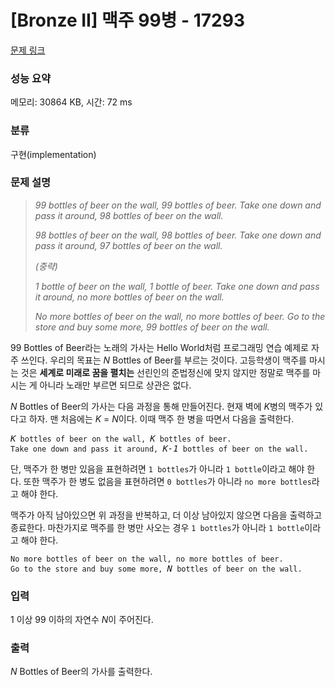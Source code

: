 # [Bronze II] 맥주 99병 - 17293 

[문제 링크](https://www.acmicpc.net/problem/17293) 

### 성능 요약

메모리: 30864 KB, 시간: 72 ms

### 분류

구현(implementation)

### 문제 설명

<blockquote>
<p><em>99 bottles of beer on the wall, 99 bottles of beer. Take one down and pass it around, 98 bottles of beer on the wall.</em></p>

<p><em>98 bottles of beer on the wall, 98 bottles of beer. Take one down and pass it around, 97 bottles of beer on the wall.</em></p>

<p><em>(중략)</em></p>

<p><em>1 bottle of beer on the wall, 1 bottle of beer. Take one down and pass it around, no more bottles of beer on the wall.</em></p>

<p><em>No more bottles of beer on the wall, no more bottles of beer. Go to the store and buy some more, 99 bottles of beer on the wall.</em></p>
</blockquote>

<p>99 Bottles of Beer라는 노래의 가사는 Hello World처럼 프로그래밍 연습 예제로 자주 쓰인다. 우리의 목표는 <em>N</em> Bottles of Beer를 부르는 것이다. 고등학생이 맥주를 마시는 것은 <strong>세계로 미래로 꿈을 펼치는</strong> 선린인의 준법정신에 맞지 않지만 정말로 맥주를 마시는 게 아니라 노래만 부르면 되므로 상관은 없다.</p>

<p><em>N</em> Bottles of Beer의 가사는 다음 과정을 통해 만들어진다. 현재 벽에 <em>K</em>병의 맥주가 있다고 하자. 맨 처음에는 <em>K</em> = <em>N</em>이다. 이때 맥주 한 병을 따면서 다음을 출력한다.</p>

<pre><em>K</em><code> bottles of beer on the wall, </code><em>K</em><code> bottles of beer.
Take one down and pass it around, </code><em>K-1</em><code> bottles of beer on the wall.</code></pre>

<p>단, 맥주가 한 병만 있음을 표현하려면 <code>1 bottles</code>가 아니라 <code>1 bottle</code>이라고 해야 한다. 또한 맥주가 한 병도 없음을 표현하려면 <code>0 bottles</code>가 아니라 <code>no more bottles</code>라고 해야 한다.</p>

<p>맥주가 아직 남아있으면 위 과정을 반복하고, 더 이상 남아있지 않으면 다음을 출력하고 종료한다. 마찬가지로 맥주를 한 병만 사오는 경우 <code>1 bottles</code>가 아니라 <code>1 bottle</code>이라고 해야 한다.</p>

<pre><code>No more bottles of beer on the wall, no more bottles of beer.
Go to the store and buy some more, </code><em>N</em><code> bottles of beer on the wall.</code></pre>

### 입력 

 <p>1 이상 99 이하의 자연수 <em>N</em>이 주어진다.</p>

### 출력 

 <p><em>N</em> Bottles of Beer의 가사를 출력한다.</p>

